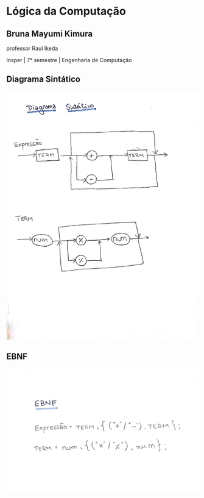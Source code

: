 # Lógica da Computação 
## Bruna Mayumi Kimura

professor Raul Ikeda

Insper | 7° semestre | Engenharia de Computação

## Diagrama Sintático

![alt text](img/diagrama_sintatico2.jpeg)

## EBNF

![alt text](img/EBNF1.jpeg)